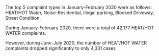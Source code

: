 The top 5 complaint types in January-February 2020 were as follows: HEAT/HOT Water, Noise-Residential, Illegal parking, Blocked Driveway, Street Condition.

During January-February 2020, there were a total of 42,177 HEAT/HOT WATER complaints.

However, during June-July 2020, the number of HEAT/HOT WATER complaints dropped significantly to only 4,331 cases